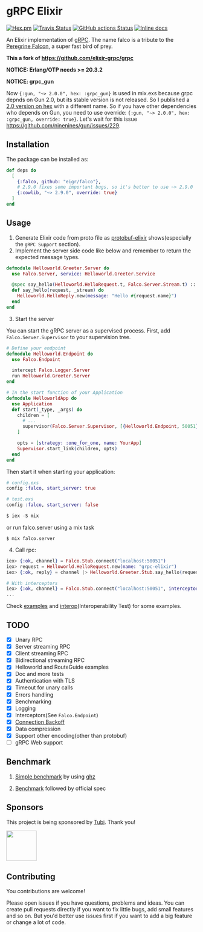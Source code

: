 # gRPC Elixir

[![Hex.pm](https://img.shields.io/hexpm/v/Falco.svg)](https://hex.pm/packages/grpc)
[![Travis Status](https://travis-ci.org/elixir-grpc/Falco.svg?branch=master)](https://travis-ci.org/elixir-grpc/grpc)
[![GitHub actions Status](https://github.com/eigr/falco/workflows/CI/badge.svg)](https://github.com/eigr/falco/actions)
[![Inline docs](http://inch-ci.org/github/elixir-grpc/Falco.svg?branch=master)](http://inch-ci.org/github/elixir-grpc/grpc)

An Elixir implementation of [gRPC](http://www.Falco.io/).
The name falco is a tribute to the [Peregrine Falcon](https://en.wikipedia.org/wiki/Peregrine_falcon), a super fast bird of prey. 

**This a fork of https://github.com/elixir-grpc/grpc**

**NOTICE: Erlang/OTP needs >= 20.3.2**

**NOTICE: grpc_gun**

Now `{:gun, "~> 2.0.0", hex: :grpc_gun}` is used in mix.exs because grpc depnds on Gun 2.0,
but its stable version is not released. So I published a [2.0 version on hex](https://hex.pm/packages/grpc_gun)
with a different name. So if you have other dependencies who depends on Gun, you need to use
override: `{:gun, "~> 2.0.0", hex: :grpc_gun, override: true}`. Let's wait for this issue
https://github.com/ninenines/gun/issues/229.

## Installation

The package can be installed as:

  ```elixir
  def deps do
    [
      {:falco, github: "eigr/falco"},
      # 2.9.0 fixes some important bugs, so it's better to use ~> 2.9.0
      {:cowlib, "~> 2.9.0", override: true}
    ]
  end
  ```

## Usage

1. Generate Elixir code from proto file as [protobuf-elixir](https://github.com/tony612/protobuf-elixir#usage) shows(especially the `gRPC Support` section).
2. Implement the server side code like below and remember to return the expected message types.
```elixir
defmodule Helloworld.Greeter.Server do
  use Falco.Server, service: Helloworld.Greeter.Service

  @spec say_hello(Helloworld.HelloRequest.t, Falco.Server.Stream.t) :: Helloworld.HelloReply.t
  def say_hello(request, _stream) do
    Helloworld.HelloReply.new(message: "Hello #{request.name}")
  end
end
```

3. Start the server

You can start the gRPC server as a supervised process. First, add `Falco.Server.Supervisor` to your supervision tree.

```elixir
# Define your endpoint
defmodule Helloworld.Endpoint do
  use Falco.Endpoint

  intercept Falco.Logger.Server
  run Helloworld.Greeter.Server
end

# In the start function of your Application
defmodule HelloworldApp do
  use Application
  def start(_type, _args) do
    children = [
      # ...
      supervisor(Falco.Server.Supervisor, [{Helloworld.Endpoint, 50051}])
    ]

    opts = [strategy: :one_for_one, name: YourApp]
    Supervisor.start_link(children, opts)
  end
end
```

Then start it when starting your application:

```elixir
# config.exs
config :falco, start_server: true

# test.exs
config :falco, start_server: false

$ iex -S mix
```

or run falco.server using a mix task

```
$ mix falco.server
```

4. Call rpc:
```elixir
iex> {:ok, channel} = Falco.Stub.connect("localhost:50051")
iex> request = Helloworld.HelloRequest.new(name: "grpc-elixir")
iex> {:ok, reply} = channel |> Helloworld.Greeter.Stub.say_hello(request)

# With interceptors
iex> {:ok, channel} = Falco.Stub.connect("localhost:50051", interceptors: [Falco.Logger.Client])
...
```

Check [examples](examples) and [interop](interop)(Interoperability Test) for some examples.

## TODO

- [x] Unary RPC
- [x] Server streaming RPC
- [x] Client streaming RPC
- [x] Bidirectional streaming RPC
- [x] Helloworld and RouteGuide examples
- [x] Doc and more tests
- [x] Authentication with TLS
- [x] Timeout for unary calls
- [x] Errors handling
- [x] Benchmarking
- [x] Logging
- [x] Interceptors(See `Falco.Endpoint`)
- [x] [Connection Backoff](https://github.com/grpc/grpc/blob/master/doc/connection-backoff.md)
- [x] Data compression
- [x] Support other encoding(other than protobuf)
- [ ] gRPC Web support

## Benchmark

1. [Simple benchmark](examples/helloworld/README.md#Benchmark) by using [ghz](https://ghz.sh/)

2. [Benchmark](benchmark) followed by official spec

## Sponsors

This project is being sponsored by [Tubi](https://tubitv.com/). Thank you!

<img src="https://user-images.githubusercontent.com/1253659/37473536-4db44048-28a9-11e8-90d5-f8a2f5a8d53c.jpg" height="80">

## Contributing

You contributions are welcome!

Please open issues if you have questions, problems and ideas. You can create pull
requests directly if you want to fix little bugs, add small features and so on.
But you'd better use issues first if you want to add a big feature or change a
lot of code.
